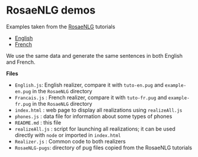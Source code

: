 # RosaeNLG demos

Examples taken from the [RosaeNLG](https://rosaenlg.org/rosaenlg/4.3.0/index.html) tutorials 
* [English](https://rosaenlg.org/rosaenlg/4.3.0/tutorials/tutorial_en_US.html)
* [French](https://rosaenlg.org/rosaenlg/4.3.0/tutorials/tutorial_fr_FR.html) 

We use the same data and generate the same sentences in both English and French.

**Files**

* `English.js`: English realizer, compare it with `tuto-en.pug` and `example-en.pug` in the `RosaeNLG` directory
* `Francais.js` : French realizer, compare it with `tuto-fr.pug` and `example-fr.pug` in the `RosaeNLG` directory
* `index.html` : web page to display all realizations using `realizeAll.js`
* `phones.js` : data file for information about some types of phones
* `README.md` : this file
* `realizeAll.js` : script for launching all realizations; it can be used directly with `node` or imported in `index.html`
* `Realizer.js` : Common code to both realizers
* `RosaeNLG-pugs`: directory of pug files copied from the RosaeNLG tutorials


